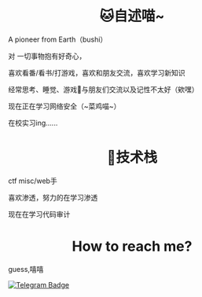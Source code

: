 
<h1 align="center">🐱自述喵~</h1>

<p>A pioneer from Earth（bushi）</p>

<p>对 一切事物抱有好奇心，</p>

<p>喜欢看番/看书/打游戏，喜欢和朋友交流，喜欢学习新知识</p>

<p>经常思考、睡觉、游戏🤺与朋友们交流以及记性不太好（欸嘿）</p>

<p>现在正在学习网络安全（~菜鸡喵~）</p>

<p>在校实习ing......</p>

<h1 align="center">🔭技术栈</h1>

<p>ctf misc/web手</p>

<p>喜欢渗透，努力的在学习渗透</p>

<p>现在在学习代码审计</p>

<h1 align="center">How to reach me?</h1>

guess,嘻嘻

  
[![Telegram Badge](https://img.shields.io/badge/Telegram-blue?style=for-the-badge&logo=telegram&logoColor=white)](https://t.me/NightZer0x)

